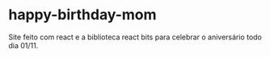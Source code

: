 # happy-birthday-mom
Site feito com react e a biblioteca react bits para celebrar o aniversário todo dia 01/11.
